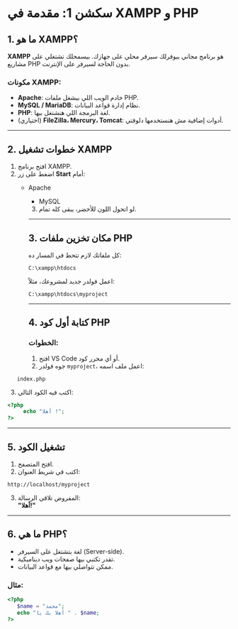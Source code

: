 # سكشن 1: مقدمة في XAMPP و PHP

## 1. ما هو XAMPP؟

**XAMPP** هو برنامج مجاني بيوفرلك سيرفر محلي على جهازك. بيسمحلك تشتغلي على مشاريع PHP بدون الحاجة لسيرفر على الإنترنت.

### مكونات XAMPP:
- **Apache**: خادم الويب اللي بيشغل ملفات PHP.
- **MySQL / MariaDB**: نظام إدارة قواعد البيانات.
- **PHP**: لغة البرمجة اللي هنشتغل بيها.
- (اختياري) **FileZilla، Mercury، Tomcat**: أدوات إضافية مش هنستخدمها دلوقتي.

---

## 2. خطوات تشغيل XAMPP

1. افتح برنامج XAMPP.
2. اضغط على زر **Start** أمام:
   - Apache
      - MySQL
      3. لو اتحول اللون للأخضر، يبقى كله تمام.

      ---

      ## 3. مكان تخزين ملفات PHP

      كل ملفاتك لازم تتحط في المسار ده:

      ```
      C:\xampp\htdocs
      ```

      اعمل فولدر جديد لمشروعك، مثلاً:

      ```
      C:\xampp\htdocs\myproject
      ```

      ---

      ## 4. كتابة أول كود PHP

      ### الخطوات:

      1. افتح VS Code أو أي محرر كود.
      2. جوه فولدر `myproject`، اعمل ملف اسمه:
```
   index.php
```
3. اكتب فيه الكود التالي:
```php
<?php
     echo "أهلا !";
?>
```
---
## 5. تشغيل الكود

1. افتح المتصفح.
2. اكتب في شريط العنوان:

```
http://localhost/myproject
```

3. المفروض تلاقي الرسالة:  
**"أهلا!"**
---
## 6. ما هي PHP؟
- لغة بتشتغل على السيرفر (Server-side).
- تقدر تكتبي بيها صفحات ويب ديناميكية.
- ممكن تتواصلي بيها مع قواعد البيانات.
### مثال:
```php
<?php
   $name = "محمد";
   echo "أهلا بك يا " . $name;
?>
```
